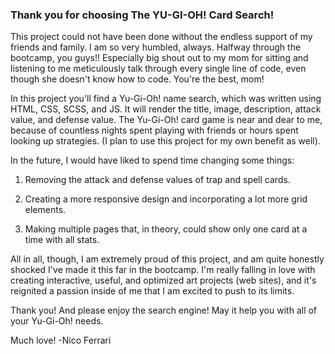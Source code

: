### Thank you for choosing The YU-GI-OH! Card Search!

This project could not have been done without the endless support of my friends and family. I am so very humbled, always. Halfway through the bootcamp, you guys!! Especially big shout out to my mom for sitting and listening to me meticulously talk through every single line of code, even though she doesn't know how to code. You're the best, mom!

In this project you'll find a Yu-Gi-Oh! name search, which was written using HTML, CSS, SCSS, and JS. It will render the title, image, description, attack value, and defense value. The Yu-Gi-Oh! card game is near and dear to me, because of countless nights spent playing with friends or hours spent looking up strategies. (I plan to use this project for my own benefit as well).

In the future, I would have liked to spend time changing some things:

1) Removing the attack and defense values of trap and spell cards.

2) Creating a more responsive design and incorporating a lot more grid elements.

3) Making multiple pages that, in theory, could show only one card at a time with all stats.

All in all, though, I am extremely proud of this project, and am quite honestly shocked I've made it this far in the bootcamp. I'm really falling in love with creating interactive, useful, and optimized art projects (web sites), and it's reignited a passion inside of me that I am excited to push to its limits.

Thank you! And please enjoy the search engine! May it help you with all of your Yu-Gi-Oh! needs.

Much love!
-Nico Ferrari